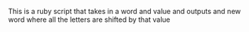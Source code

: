 This is a ruby script that takes in a word and value and outputs and new word
where all the letters are shifted by that value
